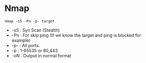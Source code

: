 # Nmap

`nmap -sS -Pn -p- target`

* -sS : Syn Scan (Stealth)
* -Pn : For skip ping (If we know the target and ping is blocked for example)
* -p- : All ports.
* -p : 1-65535 or 80,443
* -oN : Output in normal format